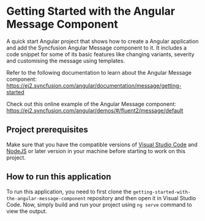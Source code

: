 # Getting Started with the Angular Message Component
A quick start Angular project that shows how to create a Angular application and add the Syncfusion Angular Message component to it. It includes a code snippet for some of its basic features like changing variants, severity and customising the message using templates.
   
Refer to the following documentation to learn about the Angular Message component: 
https://ej2.syncfusion.com/angular/documentation/message/getting-started

Check out this online example of the Angular Message component:
https://ej2.syncfusion.com/angular/demos/#/fluent2/message/default

## Project prerequisites
Make sure that you have the compatible versions of [Visual Studio Code](https://code.visualstudio.com/download ) and [NodeJS](https://nodejs.org/en/download) or later version in your machine before starting to work on this project.

## How to run this application
To run this application, you need to first clone the `getting-started-with-the-angular-message-component` repository and then open it in Visual Studio Code. Now, simply build and run your project using `ng serve` command to view the output.
